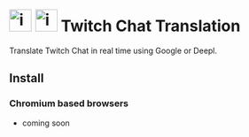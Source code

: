 # <img src="https://cdn.discordapp.com/attachments/815585818444955681/1033744508980039760/unknown.png" alt="img"  title="google" width="40" height="40"> <img src="https://cdn.discordapp.com/attachments/815585818444955681/1033744657156407416/unknown.png" alt="img"  title="google" width="40" height="40"> Twitch Chat Translation

Translate Twitch Chat in real time using Google or Deepl.

## Install 

### Chromium based browsers
- coming soon


